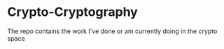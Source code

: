 # Crypto-Cryptography
The repo contains the work I've done or am currently doing in the crypto space
